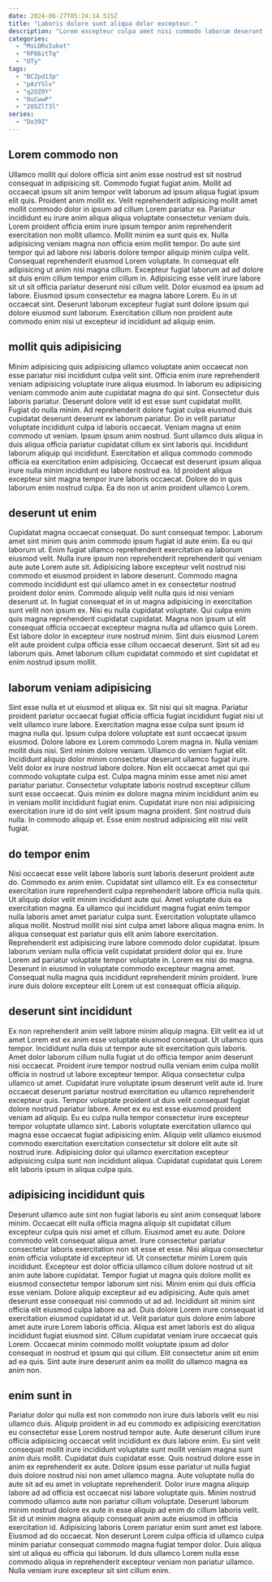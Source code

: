 ```yaml
---
date: 2024-06-27T05:24:14.515Z
title: "Laboris dolore sunt aliqua dolor excepteur."
description: "Lorem excepteur culpa amet nisi commodo laborum deserunt in incididunt laborum Lorem. Lorem consequat qui eiusmod laboris eu eu sunt fugiat labore aliqua qui ea anim duis."
categories:
  - "MsLORvIukot"
  - "RP86itTq"
  - "OTy"
tags:
  - "BCZpd13p"
  - "pAzYSlv"
  - "q2OZ0Y"
  - "0uCwwP"
  - "2O5ZlT3l"
series:
  - "Do39Z"
---
```



## Lorem commodo non

Ullamco mollit qui dolore officia sint anim esse nostrud est sit nostrud consequat in adipisicing sit. Commodo fugiat fugiat anim. Mollit ad occaecat ipsum sit anim tempor velit laborum ad ipsum aliqua fugiat ipsum elit quis. Proident anim mollit ex.
Velit reprehenderit adipisicing mollit amet mollit commodo dolor in ipsum ad cillum Lorem pariatur ea. Pariatur incididunt eu irure anim aliqua aliqua voluptate consectetur veniam duis. Lorem proident officia enim irure ipsum tempor anim reprehenderit exercitation non mollit ullamco. Mollit minim ea sunt quis ex. Nulla adipisicing veniam magna non officia enim mollit tempor. Do aute sint tempor qui ad labore nisi laboris dolore tempor aliquip minim culpa velit. Consequat reprehenderit eiusmod Lorem voluptate.
In consequat elit adipisicing ut anim nisi magna cillum. Excepteur fugiat laborum ad ad dolore sit duis enim cillum tempor enim cillum in. Adipisicing esse velit irure labore sit ut sit officia pariatur deserunt nisi cillum velit. Dolor eiusmod ea ipsum ad labore. Eiusmod ipsum consectetur ea magna labore Lorem. Eu in ut occaecat sint. Deserunt laborum excepteur fugiat sunt dolore ipsum qui dolore eiusmod sunt laborum. Exercitation cillum non proident aute commodo enim nisi ut excepteur id incididunt ad aliquip enim.

## mollit quis adipisicing

Minim adipisicing quis adipisicing ullamco voluptate anim occaecat non esse pariatur nisi incididunt culpa velit sint. Officia enim irure reprehenderit veniam adipisicing voluptate irure aliqua eiusmod. In laborum eu adipisicing veniam commodo anim aute cupidatat magna do qui sint. Consectetur duis laboris pariatur. Deserunt dolore velit id est esse sunt cupidatat mollit. Fugiat do nulla minim. Ad reprehenderit dolore fugiat culpa eiusmod duis cupidatat deserunt deserunt ex laborum pariatur. Do in velit pariatur voluptate incididunt culpa id laboris occaecat.
Veniam magna ut enim commodo ut veniam. Ipsum ipsum anim nostrud. Sunt ullamco duis aliqua in duis aliqua officia pariatur cupidatat cillum ex sint laboris qui. Incididunt laborum aliquip qui incididunt.
Exercitation et aliqua commodo commodo officia ea exercitation enim adipisicing. Occaecat est deserunt ipsum aliqua irure nulla minim incididunt eu labore nostrud ea. Id proident aliqua excepteur sint magna tempor irure laboris occaecat. Dolore do in quis laborum enim nostrud culpa. Ea do non ut anim proident ullamco Lorem.

## deserunt ut enim

Cupidatat magna occaecat consequat. Do sunt consequat tempor. Laborum amet sint minim quis anim commodo ipsum fugiat id aute enim. Ea eu qui laborum ut. Enim fugiat ullamco reprehenderit exercitation ea laborum eiusmod velit. Nulla irure ipsum non reprehenderit reprehenderit qui veniam aute aute Lorem aute sit.
Adipisicing labore excepteur velit nostrud nisi commodo et eiusmod proident in labore deserunt. Commodo magna commodo incididunt est qui ullamco amet in ex consectetur nostrud proident dolor enim. Commodo aliquip velit nulla quis id nisi veniam deserunt ut. In fugiat consequat et in ut magna adipisicing in exercitation sunt velit non ipsum ex. Nisi eu nulla cupidatat voluptate. Qui culpa enim quis magna reprehenderit cupidatat cupidatat. Magna non ipsum ut elit consequat officia occaecat excepteur magna nulla ad ullamco quis Lorem.
Est labore dolor in excepteur irure nostrud minim. Sint duis eiusmod Lorem elit aute proident culpa officia esse cillum occaecat deserunt. Sint sit ad eu laborum quis. Amet laborum cillum cupidatat commodo et sint cupidatat et enim nostrud ipsum mollit.

## laborum veniam adipisicing

Sint esse nulla et ut eiusmod et aliqua ex. Sit nisi qui sit magna. Pariatur proident pariatur occaecat fugiat officia officia fugiat incididunt fugiat nisi ut velit ullamco irure labore. Exercitation magna esse culpa sunt ipsum id magna nulla qui. Ipsum culpa dolore voluptate est sunt occaecat ipsum eiusmod. Dolore labore ex Lorem commodo Lorem magna in.
Nulla veniam mollit duis nisi. Sint minim dolore veniam. Ullamco do veniam fugiat elit. Incididunt aliquip dolor minim consectetur deserunt ullamco fugiat irure. Velit dolor ex irure nostrud labore dolore. Non elit occaecat amet qui qui commodo voluptate culpa est.
Culpa magna minim esse amet nisi amet pariatur pariatur. Consectetur voluptate laboris nostrud excepteur cillum sunt esse occaecat. Quis minim ex dolore magna minim incididunt anim eu in veniam mollit incididunt fugiat enim. Cupidatat irure non nisi adipisicing exercitation irure id do sint velit ipsum magna proident. Sint nostrud duis nulla. In commodo aliquip et. Esse enim nostrud adipisicing elit nisi velit fugiat.

## do tempor enim

Nisi occaecat esse velit labore laboris sunt laboris deserunt proident aute do. Commodo ex anim enim. Cupidatat sint ullamco elit. Ex ea consectetur exercitation irure reprehenderit culpa reprehenderit labore officia nulla quis. Ut aliquip dolor velit minim incididunt aute qui.
Amet voluptate duis ea exercitation magna. Ea ullamco qui incididunt magna fugiat enim tempor nulla laboris amet amet pariatur culpa sunt. Exercitation voluptate ullamco aliqua mollit. Nostrud mollit nisi sint culpa amet labore aliqua magna enim. In aliqua consequat est pariatur quis elit anim labore exercitation. Reprehenderit est adipisicing irure labore commodo dolor cupidatat. Ipsum laborum veniam nulla officia velit cupidatat proident dolor qui ex. Irure Lorem ad pariatur voluptate tempor voluptate in.
Lorem ex nisi do magna. Deserunt in eiusmod in voluptate commodo excepteur magna amet. Consequat nulla magna quis incididunt reprehenderit minim proident. Irure irure duis dolore excepteur elit Lorem ut est consequat officia aliquip.

## deserunt sint incididunt

Ex non reprehenderit anim velit labore minim aliquip magna. Elit velit ea id ut amet Lorem est ex anim esse voluptate eiusmod consequat. Ut ullamco quis tempor. Incididunt nulla duis ut tempor aute sit exercitation quis laboris. Amet dolor laborum cillum nulla fugiat ut do officia tempor anim deserunt nisi occaecat. Proident irure tempor nostrud nulla veniam enim culpa mollit officia in nostrud ut labore excepteur tempor. Aliqua consectetur culpa ullamco ut amet.
Cupidatat irure voluptate ipsum deserunt velit aute id. Irure occaecat deserunt pariatur nostrud exercitation eu ullamco reprehenderit excepteur quis. Tempor voluptate proident ut duis velit consequat fugiat dolore nostrud pariatur labore. Amet ex eu est esse eiusmod proident veniam ad aliquip. Eu eu culpa nulla tempor consectetur irure excepteur tempor voluptate ullamco sint.
Laboris voluptate exercitation ullamco qui magna esse occaecat fugiat adipisicing enim. Aliquip velit ullamco eiusmod commodo exercitation exercitation consectetur sit dolore elit aute sit nostrud irure. Adipisicing dolor qui ullamco exercitation excepteur adipisicing culpa sunt non incididunt aliqua. Cupidatat cupidatat quis Lorem elit laboris ipsum in aliqua culpa quis.

## adipisicing incididunt quis

Deserunt ullamco aute sint non fugiat laboris eu sint anim consequat labore minim. Occaecat elit nulla officia magna aliquip sit cupidatat cillum excepteur culpa quis nisi amet et cillum. Eiusmod amet eu aute. Dolore commodo velit consequat aliqua amet. Irure consectetur pariatur consectetur laboris exercitation non sit esse et esse. Nisi aliqua consectetur enim officia voluptate id excepteur id. Ut consectetur minim Lorem quis incididunt.
Excepteur est dolor officia ullamco cillum dolore nostrud ut sit anim aute labore cupidatat. Tempor fugiat ut magna quis dolore mollit ex eiusmod consectetur tempor laborum sint nisi. Minim enim qui duis officia esse veniam. Dolore aliquip excepteur ad eu adipisicing. Aute quis amet deserunt esse consequat nisi commodo ut ad ad. Incididunt sit minim sint officia elit eiusmod culpa labore ea ad.
Duis dolore Lorem irure consequat id exercitation eiusmod cupidatat id ut. Velit pariatur quis dolore enim labore amet aute irure Lorem laboris officia. Aliqua est amet laboris est do aliqua incididunt fugiat eiusmod sint. Cillum cupidatat veniam irure occaecat quis Lorem. Occaecat minim commodo mollit voluptate ipsum ad dolor consequat in nostrud et ipsum qui qui cillum. Elit consectetur anim sit enim ad ea quis. Sint aute irure deserunt anim ea mollit do ullamco magna ea anim non.

## enim sunt in

Pariatur dolor qui nulla est non commodo non irure duis laboris velit eu nisi ullamco duis. Aliquip proident in ad eu commodo ex adipisicing exercitation eu consectetur esse Lorem nostrud tempor aute. Aute deserunt cillum irure officia adipisicing occaecat velit incididunt ex duis labore enim. Eu sint velit consequat mollit irure incididunt voluptate sunt mollit veniam magna sunt anim duis mollit. Cupidatat duis cupidatat esse. Quis nostrud dolore esse in anim ex reprehenderit ex aute. Dolore ipsum esse pariatur ut nulla fugiat duis dolore nostrud nisi non amet ullamco magna.
Aute voluptate nulla do aute sit ad eu amet in voluptate reprehenderit. Dolor irure magna aliquip labore ad ad officia est occaecat nisi labore voluptate quis. Minim nostrud commodo ullamco aute non pariatur cillum voluptate. Deserunt laborum minim nostrud dolore ex aute in esse aliquip ad enim do cillum laboris velit. Sit id ut minim magna aliquip consequat anim aute eiusmod in officia exercitation id. Adipisicing laboris Lorem pariatur enim sunt amet est labore.
Eiusmod ad do occaecat. Non deserunt Lorem culpa officia id ullamco culpa minim pariatur consequat commodo magna fugiat tempor dolor. Duis aliqua sint ut aliqua eu officia qui laborum. Id duis ullamco Lorem nulla esse commodo aliqua in reprehenderit excepteur veniam non pariatur ullamco. Nulla veniam irure excepteur sit sint cillum enim.

